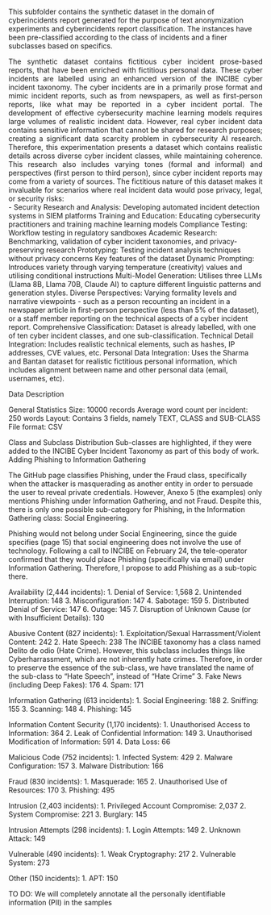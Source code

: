 This subfolder contains the synthetic dataset in the domain of cyberincidents report generated for the purpose of text anonymization experiments and cyberincidents report classification. The instances have been pre-classified according to the class of incidents and a finer subclasses based on specifics.

<div align="justify">The synthetic dataset contains fictitious cyber incident prose-based reports, that have been enriched with fictitious personal data. These cyber incidents are labelled using an enhanced version of the INCIBE cyber incident taxonomy. The cyber incidents are in a primarily prose format and mimic incident reports, such as from newspapers, as well as first-person reports, like what may be reported in a cyber incident portal.
The development of effective cybersecurity machine learning models requires large volumes of realistic incident data. However, real cyber incident data contains sensitive information that cannot be shared for research purposes; creating a significant data scarcity problem in cybersecurity AI research. Therefore, this experimentation presents a dataset which contains realistic details across diverse cyber incident classes, while maintaining coherence. This research also includes varying tones (formal and informal) and perspectives (first person to third person), since cyber incident reports may come from a variety of sources. 
The fictitious nature of this dataset makes it invaluable for scenarios where real incident data would pose privacy, legal, or security risks:</div>
- Security Research and Analysis: Developing automated incident detection systems in SIEM platforms
Training and Education: Educating cybersecurity practitioners and training machine learning models
Compliance Testing: Workflow testing in regulatory sandboxes
Academic Research: Benchmarking, validation of cyber incident taxonomies, and privacy-preserving research
Prototyping: Testing incident analysis techniques without privacy concerns
Key features of the dataset
Dynamic Prompting: Introduces variety through varying temperature (creativity) values and utilising conditional instructions
Multi-Model Generation: Utilises three LLMs (Llama 8B, Llama 70B, Claude AI)  to capture different linguistic patterns and generation styles.
Diverse Perspectives: Varying formality levels and narrative viewpoints - such as a person recounting an incident in a newspaper article in first-person perspective (less than 5% of the dataset), or a staff member reporting on the technical aspects of a cyber incident report.
Comprehensive Classification: Dataset is already labelled, with one of ten cyber incident classes, and one sub-classification.
Technical Detail Integration: Includes realistic technical elements, such as hashes, IP addresses, CVE values, etc.
Personal Data Integration: Uses the Sharma and Bantan dataset for realistic fictitious personal information, which includes alignment between name and other personal data (email, usernames, etc).


Data Description

General Statistics
Size: 10000 records
Average word count per incident: 250 words
Layout: Contains 3 fields, namely TEXT, CLASS and SUB-CLASS
File format: CSV

Class and Subclass Distribution 
Sub-classes are highlighted, if they were added to the INCIBE Cyber Incident Taxonomy as part of this body of work.
Adding Phishing to Information Gathering

The GitHub page classifies Phishing, under the Fraud class, specifically when the attacker is masquerading as another entity in order to persuade the user to reveal private credentials.  However, Anexo 5 (the examples) only mentions Phishing under Information Gathering, and not Fraud. Despite this, there is only one possible sub-category for Phishing, in the  Information Gathering class: Social Engineering. 

Phishing would not belong under Social Engineering, since the guide specifies  (page 15) that social engineering does not involve the use of technology. Following a call to INCIBE on February 24, the tele-operator confirmed that they would place Phishing  (specifically via email) under Information Gathering. Therefore, I propose to add Phishing as a sub-topic there. 

Availability (2,444 incidents):
    1. Denial of Service: 1,568 
    2. Unintended Interruption: 148
    3. Misconfiguration: 147
    4. Sabotage: 159
    5. Distributed Denial of Service: 147 
    6. Outage: 145
    7. Disruption of Unknown Cause (or with Insufficient Details): 130

Abusive Content (827 incidents):
    1. Exploitation/Sexual Harrassment/Violent Content: 242 
    2. Hate Speech: 238
The INCIBE taxonomy has a class named Delito de odio (Hate Crime). However,  this subclass includes things like Cyberharrassment,  which are not inherently hate crimes. Therefore, in order to preserve the essence of the sub-class, we have translated the name of the sub-class to “Hate Speech”, instead of “Hate Crime”
    3. Fake News (including Deep Fakes): 176
    4. Spam: 171

Information Gathering (613 incidents):
    1. Social Engineering: 188
    2. Sniffing: 155
    3. Scanning: 148
    4. Phishing: 145

Information Content Security (1,170 incidents):
    1. Unauthorised Access to Information: 364
    2. Leak of Confidential Information: 149
    3. Unauthorised Modification of Information: 591
    4. Data Loss: 66

Malicious Code (752 incidents):
    1. Infected System: 429
    2. Malware Configuration: 157
    3. Malware Distribution: 166

Fraud (830 incidents):
    1. Masquerade: 165
    2. Unauthorised Use of Resources: 170
    3. Phishing: 495

Intrusion (2,403 incidents):
    1. Privileged Account Compromise: 2,037
    2. System Compromise: 221
    3. Burglary: 145 

Intrusion Attempts (298 incidents):
    1. Login Attempts: 149 
    2. Unknown Attack: 149 

Vulnerable (490 incidents):
    1. Weak Cryptography: 217 
    2. Vulnerable System: 273 

Other (150 incidents):
    1. APT: 150 

TO DO:
We will completely annotate all the personally identifiable information (PII) in the samples

